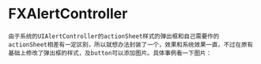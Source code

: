 # FXAlertController

    由于系统的UIAlertController的actionSheet样式的弹出框和自己需要作的actionSheet相差有一定区别，所以就想办法封装了一个，效果和系统效果一直，不过在原有基础上修改了弹出框的样式，及button可以添加图片。具体事例看一下图片：
  
  ![]()



